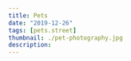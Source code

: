 ```yaml
---
title: Pets
date: "2019-12-26"
tags: [pets.street]
thumbnail: ./pet-photography.jpg
description:
---
```

